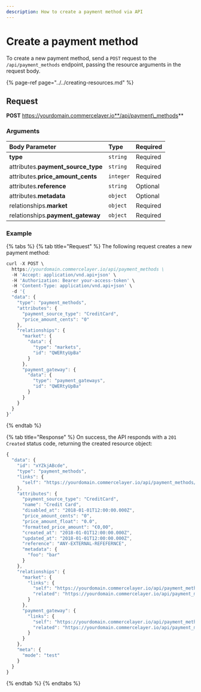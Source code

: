 ```yaml
---
description: How to create a payment method via API
---
```


# Create a payment method

To create a new payment method, send a `POST` request to the `/api/payment_methods` endpoint, passing the resource arguments in the request body.

{% page-ref page="../../creating-resources.md" %}

## Request

**POST** https://yourdomain.commercelayer.io**/api/payment\_methods**

### Arguments

| Body Parameter | Type | Required |
| :--- | :--- | :--- |
| **type** | `string` | Required |
| attributes.**payment\_source\_type** | `string` | Required |
| attributes.**price\_amount\_cents** | `integer` | Required |
| attributes.**reference** | `string` | Optional |
| attributes.**metadata** | `object` | Optional |
| relationships.**market** | `object` | Required |
| relationships.**payment\_gateway** | `object` | Required |

### Example

{% tabs %}
{% tab title="Request" %}
The following request creates a new payment method:

```javascript
curl -X POST \
  https://yourdomain.commercelayer.io/api/payment_methods \
  -H 'Accept: application/vnd.api+json' \
  -H 'Authorization: Bearer your-access-token' \
  -H 'Content-Type: application/vnd.api+json' \
  -d '{
  "data": {
    "type": "payment_methods",
    "attributes": {
      "payment_source_type": "CreditCard",
      "price_amount_cents": "0"
    },
    "relationships": {
      "market": {
        "data": {
          "type": "markets",
          "id": "QWERtyUpBa"
        }
      },
      "payment_gateway": {
        "data": {
          "type": "payment_gateways",
          "id": "QWERtyUpBa"
        }
      }
    }
  }
}'
```
{% endtab %}

{% tab title="Response" %}
On success, the API responds with a `201 Created` status code, returning the created resource object:

```javascript
{
  "data": {
    "id": "xYZkjABcde",
    "type": "payment_methods",
    "links": {
      "self": "https://yourdomain.commercelayer.io/api/payment_methods/xYZkjABcde"
    },
    "attributes": {
      "payment_source_type": "CreditCard",
      "name": "Credit Card",
      "disabled_at": "2018-01-01T12:00:00.000Z",
      "price_amount_cents": "0",
      "price_amount_float": "0.0",
      "formatted_price_amount": "€0,00",
      "created_at": "2018-01-01T12:00:00.000Z",
      "updated_at": "2018-01-01T12:00:00.000Z",
      "reference": "ANY-EXTERNAL-REFEFERNCE",
      "metadata": {
        "foo": "bar"
      }
    },
    "relationships": {
      "market": {
        "links": {
          "self": "https://yourdomain.commercelayer.io/api/payment_methods/xYZkjABcde/relationships/market",
          "related": "https://yourdomain.commercelayer.io/api/payment_methods/xYZkjABcde/market"
        }
      },
      "payment_gateway": {
        "links": {
          "self": "https://yourdomain.commercelayer.io/api/payment_methods/xYZkjABcde/relationships/payment_gateway",
          "related": "https://yourdomain.commercelayer.io/api/payment_methods/xYZkjABcde/payment_gateway"
        }
      }
    },
    "meta": {
      "mode": "test"
    }
  }
}
```
{% endtab %}
{% endtabs %}

